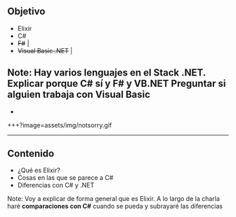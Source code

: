 ## Objetivo

- Elixir 
- C# 
- ~~F#~~ |
- ~~Visual Basic .NET~~ |

Note:
Hay varios lenguajes en el Stack .NET. Explicar porque C# sí y F# y VB.NET
**Preguntar si alguien trabaja con Visual Basic**
---
  * 

+++?image=assets/img/notsorry.gif

---

## Contenido

- ¿Qué es Elixir?
- Cosas en las que se parece a C#
- Diferencias con C# y .NET

Note:
Voy a explicar de forma general que es Elixir. A lo largo de la charla haré **comparaciones con C#** cuando se pueda 
y subrayaré las diferencias
